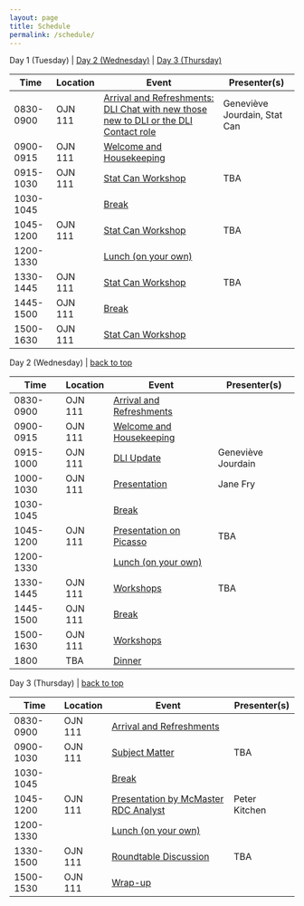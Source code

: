 ```yaml
---
layout: page
title: Schedule
permalink: /schedule/
---
```


<a name="day-one">Day 1 (Tuesday)</a> | [Day 2 (Wednesday)](#day-two) | [Day 3 (Thursday)](#day-three)
<table class="one">
  <thead>
    <tr>
	<th class="hour">Time</th>
	<th class="loc">Location</th>
	<th class="session">Event</th>
	<th class="name">Presenter(s)</th>
    </tr>
  </thead>
  <tbody>
    <tr>
	<td>0830-0900</td>
	<td>OJN 111</td>
	<td><a name="1-1" href="/program/#1-1">Arrival and Refreshments: DLI Chat with new those new to DLI or the DLI Contact role</a></td>
	<td>Geneviève Jourdain, Stat Can</td>
    </tr>
    <tr>
    <td>0900-0915</td>
    <td>OJN 111</td>
    <td><a name="1-2" href="/program/#1-2">Welcome and Housekeeping</a></td>
    <td></td>
    </tr>
    <tr>
    <td>0915-1030</td>
    <td>OJN 111</td>
    <td><a name="1-3" href="/program/#1-3">Stat Can Workshop</a></td>
    <td>TBA</td>
    </tr>
    <tr>
    <td>1030-1045</td>
    <td></td>
    <td><a name="1-4" href="/program/#1-4">Break</a></td>
    <td></td>
    </tr>
    <tr>
    <td>1045-1200</td>
    <td>OJN 111</td>
    <td><a name="1-5" href="/program/#1-5">Stat Can Workshop </a></td>
    <td>TBA</td>
    </tr>
    <tr>
    <td>1200-1330</td>
    <td></td>
    <td><a name="1-6" href="/program/#1-6">Lunch (on your own)</a></td>
    <td></td>
    </tr>
    <tr>
    <td>1330-1445</td>
    <td>OJN 111</td>
    <td><a name="1-7a" href="/program/#1-7a">Stat Can Workshop</a></td>
    <td>TBA</td>
    </tr>
    <tr>
    <td>1445-1500</td>
    <td>OJN 111</td>
    <td><a name="1-8" href="/program/#1-8">Break</a></td>
    <td></td>
    </tr>
    <tr>
    <td>1500-1630</td>
    <td>OJN 111</td>
    <td><a name="1-9" href="/program/#1-9">Stat Can Workshop</a></td>
    <td></td>
    </tr>
   </tbody>
</table>

<a name="day-two">Day 2 (Wednesday)</a> | [back to top](#day-one)
<p>

<table class="one">
  <thead>
    <tr>
	<th class="hour">Time</th>
	<th class="loc">Location</th>
	<th class="session">Event</th>
	<th class="name">Presenter(s)</th>
    </tr>
  </thead>
  <tbody>
    <tr>
	<td>0830-0900</td>
	<td>OJN 111</td>
	<td><a name="2-1" href="/program/#1-1">Arrival and Refreshments</a></td>
	<td></td>
    </tr>
    <tr>
    <td>0900-0915</td>
    <td>OJN 111</td>
    <td><a name="2-2" href="/program/#1-2">Welcome and Housekeeping</a></td>
    <td></td>
    </tr>
    <tr>
    <td>0915-1000</td>
    <td>OJN 111</td>
    <td><a name="2-3" href="/program/#1-3">DLI Update</a></td>
    <td>Geneviève Jourdain</td>
    </tr>
    <tr>
    <td>1000-1030</td>
    <td>OJN 111</td>
    <td><a name="2-4" href="/program/#1-3">Presentation</a></td>
    <td>Jane Fry</td>
    </tr>
    <tr>
    <td>1030-1045</td>
    <td></td>
    <td><a name="2-5" href="/program/#1-4">Break</a></td>
    <td></td>
    </tr>
    <tr>
    <td>1045-1200</td>
    <td>OJN 111</td>
    <td><a name="2-6" href="/program/#1-5">Presentation on Picasso</a></td>
    <td>TBA</td>
    </tr>
    <tr>
    <td>1200-1330</td>
    <td></td>
    <td><a name="2-7" href="/program/#1-6">Lunch (on your own)</a></td>
    <td></td>
    </tr>
    <tr>
    <td>1330-1445</td>
    <td>OJN 111</td>
    <td><a name="2-8" href="/program/#1-7a">Workshops</a></td>
    <td>TBA</td>
    </tr>
    <tr>
    <td>1445-1500</td>
    <td>OJN 111</td>
    <td><a name="2-9" href="/program/#1-8">Break</a></td>
    <td></td>
    </tr>
    <tr>
    <td>1500-1630</td>
    <td>OJN 111</td>
    <td><a name="2-10" href="/program/#1-9">Workshops</a></td>
    <td></td>
    </tr>
    <tr>
    <td>1800</td>
    <td>TBA</td>
    <td><a name="2-11" href="/program/#1-11">Dinner</a></td>
    <td></td>
    </tr>
   </tbody>
</table>

<a name="day-three">Day 3 (Thursday)</a> | [back to top](#day-one)
<p>

<table class="one">
  <thead>
    <tr>
	<th class="hour">Time</th>
	<th class="loc">Location</th>
	<th class="session">Event</th>
	<th class="name">Presenter(s)</th>
    </tr>
  </thead>
  <tbody>
    <tr>
	<td>0830-0900</td>
	<td>OJN 111</td>
	<td><a name="3-1" href="/program/#1-1">Arrival and Refreshments</a></td>
	<td></td>
    </tr>
    <tr>
    <td>0900-1030</td>
    <td>OJN 111</td>
    <td><a name="3-2" href="/program/#1-3">Subject Matter</a></td>
    <td>TBA</td>
    </tr>
    <tr>
    <td>1030-1045</td>
    <td></td>
    <td><a name="3-3" href="/program/#1-4">Break</a></td>
    <td></td>
    </tr>
    <tr>
    <td>1045-1200</td>
    <td>OJN 111</td>
    <td><a name="3-4" href="/program/#1-5">Presentation by McMaster RDC Analyst</a></td>
    <td>Peter Kitchen</td>
    </tr>
    <tr>
    <td>1200-1330</td>
    <td></td>
    <td><a name="3-5" href="/program/#1-6">Lunch (on your own)</a></td>
    <td></td>
    </tr>
    <tr>
    <td>1330-1500</td>
    <td>OJN 111</td>
    <td><a name="3-6" href="/program/#1-7a">Roundtable Discussion</a></td>
    <td>TBA</td>
    </tr>
    <tr>
    <td>1500-1530</td>
    <td>OJN 111</td>
    <td><a name="3-7" href="/program/#1-8">Wrap-up</a></td>
    <td></td>
    </tr>
   </tbody>
</table>

</p>
